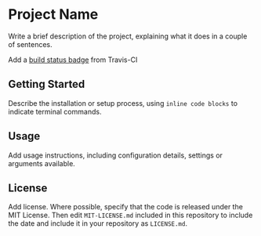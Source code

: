 # Project Name

Write a brief description of the project, explaining what it does in a couple of sentences.

Add a [build status badge](https://docs.travis-ci.com/user/status-images/) from Travis-CI

## Getting Started

Describe the installation or setup process, using `inline code blocks` to indicate terminal commands.

## Usage

Add usage instructions, including configuration details, settings or arguments available.

## License

Add license. Where possible, specify that the code is released under the MIT License. Then edit `MIT-LICENSE.md` included in this repository to include the date and include it in your repository as `LICENSE.md`.
